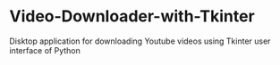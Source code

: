 # Video-Downloader-with-Tkinter
Disktop application for downloading Youtube videos using Tkinter user interface of Python
